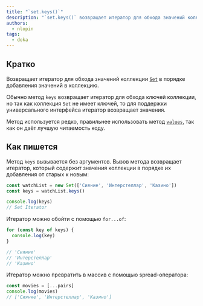 ```yaml
---
title: "`set.keys()`"
description: "`set.keys()` возвращает итератор для обхода значений коллекции Set"
authors:
  - nlopin
tags:
  - doka
---
```


## Кратко

Возвращает итератор для обхода значений коллекции [`Set`](/js/set) в порядке добавления значений в коллекцию.

Обычно метод `keys` возвращает итератор для обхода ключей коллекции, но так как коллекция `Set` не имеет ключей, то для поддержки универсального интерфейса итератор возвращает значения.

Метод используется редко, правильнее использовать метод [`values`](/js/set-values), так как он даёт лучшую читаемость коду.

## Как пишется

Метод `keys` вызывается без аргументов. Вызов метода возвращает итератор, который содержит значения коллекции в порядке их добавления от старых к новым:

```js
const watchList = new Set(['Сияние', 'Интерстеллар', 'Казино'])
const keys = watchList.keys()

console.log(keys)
// Set Iterator
```

Итератор можно обойти с помощью `for...of`:

```js
for (const key of keys) {
  console.log(key)
}

// 'Сияние'
// 'Интерстеллар'
// 'Казино'
```

Итератор можно превратить в массив с помощью spread-оператора:

```js
const movies = [...pairs]
console.log(movies)
// ['Сияние', 'Интерстеллар', 'Казино']
```
